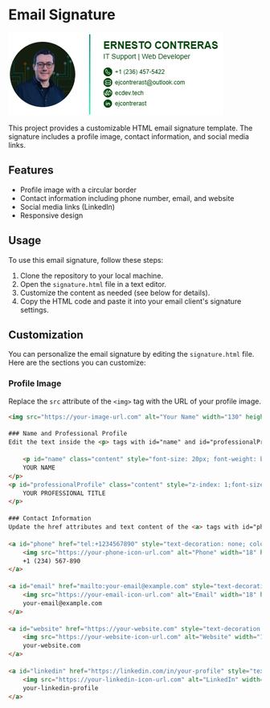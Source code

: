 # Email Signature

![Email Signature Example](https://raw.githubusercontent.com/ejcontrerast/emailSignature/main/public/emailSignature.png)


This project provides a customizable HTML email signature template. The signature includes a profile image, contact information, and social media links.

## Features

- Profile image with a circular border
- Contact information including phone number, email, and website
- Social media links (LinkedIn)
- Responsive design

## Usage

To use this email signature, follow these steps:

1. Clone the repository to your local machine.
2. Open the `signature.html` file in a text editor.
3. Customize the content as needed (see below for details).
4. Copy the HTML code and paste it into your email client's signature settings.

## Customization

You can personalize the email signature by editing the `signature.html` file. Here are the sections you can customize:

### Profile Image

Replace the `src` attribute of the `<img>` tag with the URL of your profile image.

```html
<img src="https://your-image-url.com" alt="Your Name" width="130" height="130" style="border-radius: 50%; margin-right: 20px;">

### Name and Professional Profile
Edit the text inside the <p> tags with id="name" and id="professionalProfile" to reflect your name and professional title.

    <p id="name" class="content" style="font-size: 20px; font-weight: bold; color: #00470a; margin-top: 0; margin-bottom: 0; position: relative;">
    YOUR NAME
</p>
<p id="professionalProfile" class="content" style="z-index: 1;font-size: 14px;color: #00470a; margin-top: 2px; padding-top: 0;">
    YOUR PROFESSIONAL TITLE
</p>

### Contact Information
Update the href attributes and text content of the <a> tags with id="phone", id="email", id="website", and id="linkedin" to include your contact details.

<a id="phone" href="tel:+1234567890" style="text-decoration: none; color: #00470a; display: inline-flex; justify-content: center; align-items: center;">
    <img src="https://your-phone-icon-url.com" alt="Phone" width="18" height="18" style="padding-right: 5px;">
    +1 (234) 567-890
</a>

<a id="email" href="mailto:your-email@example.com" style="text-decoration: none; color: #00470a; display: inline-flex; justify-content: center; align-items: center;">
    <img src="https://your-email-icon-url.com" alt="Email" width="18" height="18" style="padding-right: 5px;">
    your-email@example.com
</a>

<a id="website" href="https://your-website.com" style="text-decoration: none; color: #00470a; display: inline-flex;justify-content: center; align-items: center;">
    <img src="https://your-website-icon-url.com" alt="Website" width="18" height="18" style="padding-right: 5px;">
    your-website.com
</a>

<a id="linkedin" href="https://linkedin.com/in/your-profile" style="text-decoration: none; color: #00470a; display: inline-flex; justify-content: center; align-items: center;">
    <img src="https://your-linkedin-icon-url.com" alt="LinkedIn" width="18" height="18" style="padding-right: 5px;">
    your-linkedin-profile
</a>




